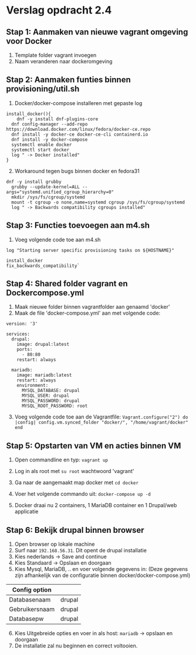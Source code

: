 # Verslag opdracht 2.4

## Stap 1: Aanmaken van nieuwe vagrant omgeving voor Docker

1. Template folder vagrant invoegen
2. Naam veranderen naar dockeromgeving

## Stap 2: Aanmaken funties binnen provisioning/util.sh

1. Docker/docker-compose installeren met gepaste log
~~~~
install_docker(){
    dnf -y install dnf-plugins-core
  dnf config-manager --add-repo https://download.docker.com/linux/fedora/docker-ce.repo
  dnf install -y docker-ce docker-ce-cli containerd.io
  dnf install -y docker-compose
  systemctl enable docker
  systemctl start docker
  log " -> Docker installed"
}
~~~~

2. Workaround tegen bugs binnen docker en fedora31

~~~~
dnf -y install grubby
  grubby --update-kernel=ALL --args="systemd.unified_cgroup_hierarchy=0"
  mkdir /sys/fs/cgroup/systemd
  mount -t cgroup -o none,name=systemd cgroup /sys/fs/cgroup/systemd
  log " -> Backwards compatibility cgroups installed"
~~~~

## Stap 3: Functies toevoegen aan m4.sh

1. Voeg volgende code toe aan m4.sh
~~~~
log "Starting server specific provisioning tasks on ${HOSTNAME}"

install_docker
fix_backwards_compatibility`
~~~~

## Stap 4: Shared folder vagrant en Dockercompose.yml
1. Maak nieuwe folder binnen vagrantfolder aan genaamd 'docker'
2. Maak de file 'docker-compose.yml' aan met volgende code:
~~~~
version: '3'

services:
  drupal:
    image: drupal:latest
    ports:
      - 80:80
    restart: always

  mariadb:
    image: mariadb:latest
    restart: always
    environment:
      MYSQL_DATABASE: drupal
      MYSQL_USER: drupal
      MYSQL_PASSWORD: drupal
      MYSQL_ROOT_PASSWORD: root    
~~~~

3. Voeg volgende code toe aan de Vagrantfile:
`Vagrant.configure("2") do |config|
  config.vm.synced_folder "docker/", "/home/vagrant/docker"
end` 

## Stap 5: Opstarten van VM en acties binnen VM

1. Open commandline en typ:
`vagrant up`

2. Log in als root met `su root` wachtwoord 'vagrant'
3. Ga naar de aangemaakt map docker met `cd docker`
4. Voer het volgende commando uit: `docker-compose up -d`
5. Docker draai nu 2 containers, 1 MariaDB container en 1 Drupal/web applicatie

## Stap 6: Bekijk drupal binnen browser

1. Open browser op lokale machine
2. Surf naar `192.168.56.31`. Dit opent de drupal installatie
3. Kies nederlands -> Save and continue
4. Kies Standaard -> Opslaan en doorgaan
5. Kies Mysql, MariaDB, .. en voer volgende gegevens in: (Deze gegevens zijn afhankelijk van de configuratie binnen docker/docker-compose.yml)

| Config option |               |
| ------------- | ------------- |
| Databasenaam  | drupal        |
| Gebruikersnaam| drupal        |
| Databasepw    | drupal        |

6. Kies Uitgebreide opties en voer in als host: `mariadb` -> opslaan en doorgaan
7. De installatie zal nu beginnen en correct voltooien.
